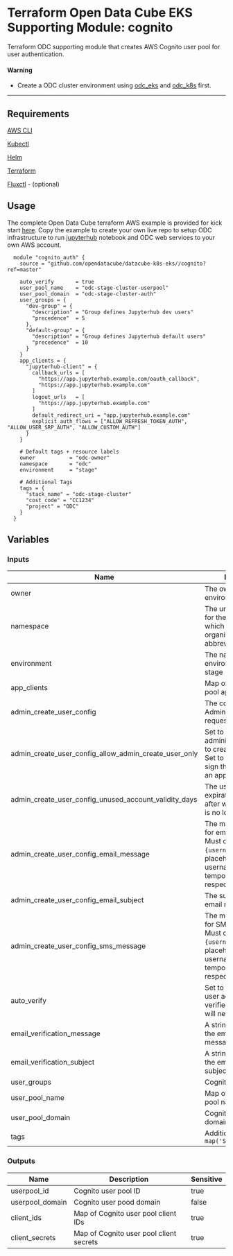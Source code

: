 # Terraform Open Data Cube EKS Supporting Module: cognito

Terraform ODC supporting module that creates AWS Cognito user pool for user authentication.

#### Warning

* Create a ODC cluster environment using [odc_eks](https://github.com/opendatacube/datacube-k8s-eks/tree/master/odc_eks) and [odc_k8s](https://github.com/opendatacube/datacube-k8s-eks/tree/master/odc_k8s) first.

---

## Requirements

[AWS CLI](https://aws.amazon.com/cli/)

[Kubectl](https://kubernetes.io/docs/tasks/tools/install-kubectl/)

[Helm](https://github.com/kubernetes/helm#install)

[Terraform](https://www.terraform.io/downloads.html)

[Fluxctl](https://docs.fluxcd.io/en/stable/tutorials/get-started.html) - (optional)

## Usage

The complete Open Data Cube terraform AWS example is provided for kick start [here](https://github.com/opendatacube/datacube-k8s-eks/tree/master/examples/stage).
Copy the example to create your own live repo to setup ODC infrastructure to run [jupyterhub](https://github.com/jupyterhub/zero-to-jupyterhub-k8s) notebook and ODC web services to your own AWS account.

```hcl-terraform
  module "cognito_auth" {
    source = "github.com/opendatacube/datacube-k8s-eks//cognito?ref=master"

    auto_verify       = true
    user_pool_name    = "odc-stage-cluster-userpool"
    user_pool_domain  = "odc-stage-cluster-auth"
    user_groups = {
      "dev-group" = {
        "description" = "Group defines Jupyterhub dev users"
        "precedence"  = 5
      },
      "default-group" = {
        "description" = "Group defines Jupyterhub default users"
        "precedence"  = 10
      }
    }
    app_clients = {
      "jupyterhub-client" = {
        callback_urls = [
          "https://app.jupyterhub.example.com/oauth_callback",
          "https://app.jupyterhub.example.com"
        ]
        logout_urls   = [
          "https://app.jupyterhub.example.com"
        ]
        default_redirect_uri = "app.jupyterhub.example.com"
        explicit_auth_flows = ["ALLOW_REFRESH_TOKEN_AUTH", "ALLOW_USER_SRP_AUTH", "ALLOW_CUSTOM_AUTH"]
      }
    }
    
    # Default tags + resource labels
    owner           = "odc-owner"
    namespace       = "odc"
    environment     = "stage"
    
    # Additional Tags
    tags = {
      "stack_name" = "odc-stage-cluster"
      "cost_code" = "CC1234"
      "project" = "ODC"
    }
  }
```

## Variables

### Inputs
| Name | Description | Type | Default | Required |
|------|-------------|:----:|:-----:|:-----:|
| owner | The owner of the environment | string |  | yes |
| namespace | The unique namespace for the environment, which could be your organization name or abbreviation, e.g. 'odc' | string |  | yes |
| environment | The name of the environment - e.g. dev, stage | string |  | yes |
| app_clients | Map of Cognito user pool app clients | map |  | yes |
| admin_create_user_config | The configuration for AdminCreateUser requests | map | {} | no |
| admin_create_user_config_allow_admin_create_user_only | Set to True if only the administrator is allowed to create user profiles. Set to False if users can sign themselves up via an app | bool | false | No | 
| admin_create_user_config_unused_account_validity_days | The user account expiration limit, in days, after which the account is no longer usable | number | 0 | No |
| admin_create_user_config_email_message | The message template for email messages. Must contain `{username}` and `{####}` placeholders, for username and temporary password, respectively | string | null | No |
| admin_create_user_config_email_subject | The subject line for email messages | string | null | No |
| admin_create_user_config_sms_message | The message template for SMS messages. Must contain `{username}` and `{####}` placeholders, for username and temporary password, respectively | string | null | No |
| auto_verify | Set to true to allow the user account to be auto verified. False - admin will need to verify | bool | | yes |
| email_verification_message | A string representing the email verification message | string | null | No |
| email_verification_subject | A string representing the email verification subject | string | null | No |
| user_groups | Cognito user groups | map | {} | no |
| user_pool_name | Map of Cognito user pool name | string | | yes |
| user_pool_domain | Cognito user pool domain | string | | yes |
| tags | Additional tags - e.g. `map('StackName','XYZ')` | map(string) | {} | no |

### Outputs
| Name | Description | Sensitive |
|------|-------------|------|
| userpool_id | Cognito user pool ID | true |
| userpool_domain | Cognito user pood domain | false |
| client_ids | Map of Cognito user pool client IDs | true |
| client_secrets | Map of Cognito user pool client secrets | true |
